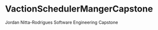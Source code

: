 # VactionSchedulerMangerCapstone
<p>Jordan Nitta-Rodrigues Software Engineering Capstone</p>

<a href="https://github.com/JordanNitta/VactionSchedulerMangerCapstone/blob/main/app-release.apk"/>
